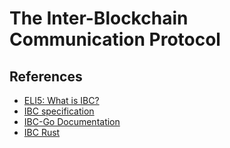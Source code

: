 # The Inter-Blockchain Communication Protocol

## References

- [ELI5: What is IBC?](https://medium.com/the-interchain-foundation/eli5-what-is-ibc-def44d7b5b4c)
- [IBC specification](https://github.com/cosmos/ibc)
- [IBC-Go Documentation](https://ibc.cosmos.network/v8)
- [IBC Rust](https://github.com/cosmos/ibc-rs)

